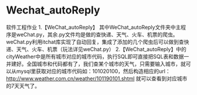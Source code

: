 # Wechat_autoReply
软件工程作业
1.【WeChat_autoReply】 其中WeChat_autoReply文件夹中主程序是weChat.py，其余.py文件均是做的查快递、天气、火车、机票的爬虫。 weChat.py利用itchat库实现了自动回复，集成了添加的几个爬虫后可以做到查快递、天气、火车、机票（玩法详见weChat.py）
2.【WeChat_autoReply】中的cityWeather中是所有城市对应的城市代码，执行SQL即可直接把SQL表和数据一并建好。全国城市和代码都有了，我们查某个城市的天气，只需要输入城市，就可以从mysql里获取对应的城市代码如：101020100，然后构造相应的url：http://www.weather.com.cn/weather/101190101.shtml
就可以查看到对应城市的7天天气了。
